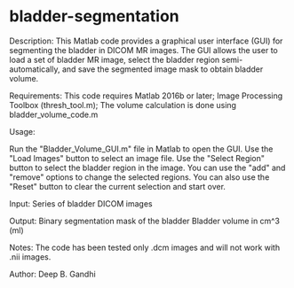 # bladder-segmentation

Description:
This Matlab code provides a graphical user interface (GUI) for segmenting the bladder in DICOM MR images. The GUI allows the user to load a set of bladder MR image, select the bladder region semi-automatically, and save the segmented image mask to obtain bladder volume.

Requirements:
This code requires Matlab 2016b or later; 
Image Processing Toolbox (thresh_tool.m); 
The volume calculation is done using bladder_volume_code.m 

Usage:

Run the "Bladder_Volume_GUI.m" file in Matlab to open the GUI.
Use the "Load Images" button to select an image file.
Use the "Select Region" button to select the bladder region in the image.
You can use the "add" and "remove" options to change the selected regions.
You can also use the "Reset" button to clear the current selection and start over.

Input:
Series of bladder DICOM images 

Output:
Binary segmentation mask of the bladder
Bladder volume in cm^3 (ml)

Notes:
The code has been tested only .dcm images and will not work with .nii images.

Author:
Deep B. Gandhi

